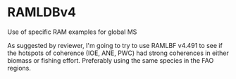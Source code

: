 # RAMLDBv4
Use of specific RAM examples for global MS 

As suggested by reviewer, I'm going to try to use RAMLBF v4.491 to see if the hotspots of coherence (IOE, ANE, PWC) had strong coherences in either biomass or fishing effort. Preferably using the same species in the FAO regions. 
